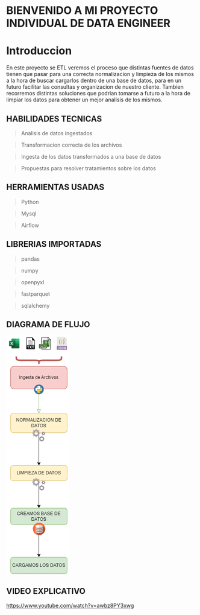 # BIENVENIDO A MI PROYECTO INDIVIDUAL DE DATA ENGINEER

# Introduccion

En este proyecto se ETL veremos el proceso que distintas fuentes de datos tienen que pasar para una correcta normalizacion y limpieza de los mismos a la hora de buscar cargarlos dentro de una base de datos, para en un futuro facilitar las consultas y organizacion de nuestro cliente.
Tambien recorremos distintas soluciones que podrian tomarse a futuro a la hora de limpiar los datos para obtener un mejor analisis de los mismos.

## HABILIDADES TECNICAS
> Analisis de datos ingestados <br />

> Transformacion correcta de los archivos <br />

> Ingesta de los datos transformados a una base de datos <br />

> Propuestas para resolver tratamientos sobre los datos

## HERRAMIENTAS USADAS
> Python <br />

> Mysql <br />

> Airflow

## LIBRERIAS IMPORTADAS
> pandas <br />

> numpy <br />

> openpyxl <br />

> fastparquet <br />

> sqlalchemy <br />

## DIAGRAMA DE FLUJO

![Alt](/Diagrama/Diagrama.png)

## VIDEO EXPLICATIVO

https://www.youtube.com/watch?v=awbz8PY3xwg


